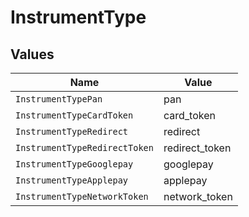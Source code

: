 # InstrumentType


## Values

| Name                          | Value                         |
| ----------------------------- | ----------------------------- |
| `InstrumentTypePan`           | pan                           |
| `InstrumentTypeCardToken`     | card_token                    |
| `InstrumentTypeRedirect`      | redirect                      |
| `InstrumentTypeRedirectToken` | redirect_token                |
| `InstrumentTypeGooglepay`     | googlepay                     |
| `InstrumentTypeApplepay`      | applepay                      |
| `InstrumentTypeNetworkToken`  | network_token                 |